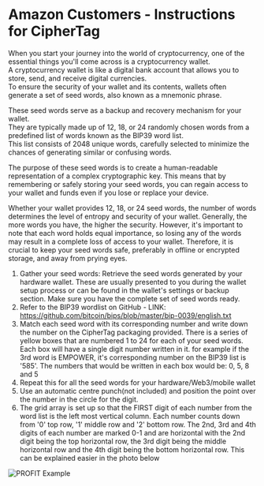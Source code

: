 # Amazon Customers - Instructions for CipherTag

When you start your journey into the world of cryptocurrency, one of the essential things you'll come across is a cryptocurrency wallet.<br>A cryptocurrency wallet is like a digital bank account that allows you to store, send, and receive digital currencies.<br>To ensure the security of your wallet and its contents, wallets often generate a set of seed words, also known as a mnemonic phrase.

These seed words serve as a backup and recovery mechanism for your wallet.<br>They are typically made up of 12, 18, or 24 randomly chosen words from a predefined list of words known as the BIP39 word list.<br>This list consists of 2048 unique words, carefully selected to minimize the chances of generating similar or confusing words.

The purpose of these seed words is to create a human-readable representation of a complex cryptographic key. This means that by remembering or safely storing your seed words, you can regain access to your wallet and funds even if you lose or replace your device.

Whether your wallet provides 12, 18, or 24 seed words, the number of words determines the level of entropy and security of your wallet. Generally, the more words you have, the higher the security. However, it's important to note that each word holds equal importance, so losing any of the words may result in a complete loss of access to your wallet. Therefore, it is crucial to keep your seed words safe, preferably in offline or encrypted storage, and away from prying eyes.

1. Gather your seed words: Retrieve the seed words generated by your hardware wallet. These are usually presented to you during the wallet setup process or can be found in the wallet's settings or backup section. Make sure you have the complete set of seed words ready.
2. Refer to the BIP39 wordlist on GitHub - LINK: https://github.com/bitcoin/bips/blob/master/bip-0039/english.txt
3. Match each seed word with its corresponding number and write down the number on the CipherTag packaging provided.  There is a series of yellow boxes that are numbered 1 to 24 for each of your seed words.  Each box will have a single digit number written in it.
   for example if the 3rd word is EMPOWER, it's corresponding number on the BIP39 list is '585'.  The numbers that would be written in each box would be: 0, 5, 8 and 5
4. Repeat this for all the seed words for your hardware/Web3/mobile wallet
5. Use an automatic centre punch(not included) and position the point over the number in the circle for the digit.
6. The grid array is set up so that the FIRST digit of each number from the word list is the left most vertical column.  Each number counts down from '0' top row, '1' middle row and '2' bottom row.  The 2nd, 3rd and 4th digits of each number are marked 0-1 and are horizontal with the 2nd digit being the top horizontal row, the 3rd digit being the middle horizontal row and the 4th digit being the bottom horizontal row.  This can be explained easier in the photo below

![PROFIT Example](https://github.com/CipherSechs/amazon-instructions/assets/97874862/d5e3052c-5034-4211-a1eb-9bfd3487728d)

